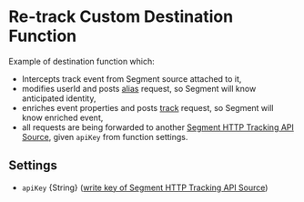 # Re-track Custom Destination Function

Example of destination function which:
* Intercepts track event from Segment source attached to it,
* modifies userId and posts [alias](https://segment.com/docs/connections/spec/alias/) request, so Segment will know anticipated identity,
* enriches event properties and posts [track](https://segment.com/docs/connections/spec/track/) request, so Segment will know enriched event,
* all requests are being forwarded to another [Segment HTTP Tracking API Source](https://segment.com/docs/connections/sources/catalog/libraries/server/http-api/), given `apiKey` from function settings.

## Settings

- `apiKey` {String} ([write key of Segment HTTP Tracking API Source](https://segment.com/docs/connections/sources/catalog/libraries/server/http-api/))
